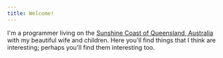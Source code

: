 ```yaml
---
title: Welcome!
---
```


I'm a programmer living on the [Sunshine Coast of Queensland,
Australia](https://en.wikipedia.org/wiki/Sunshine_Coast,_Queensland) with my
beautiful wife and children. Here you'll find things that I think are
interesting; perhaps you'll find them interesting too.
